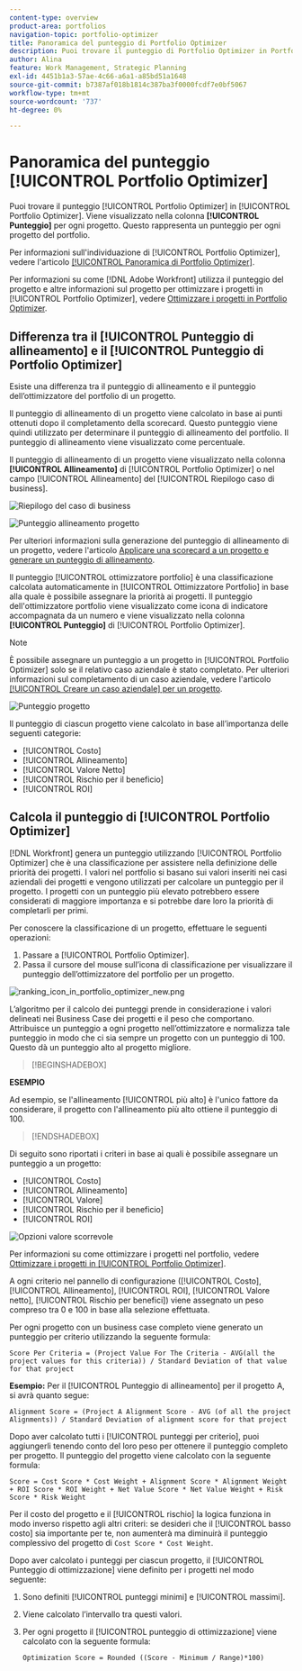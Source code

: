 ```yaml
---
content-type: overview
product-area: portfolios
navigation-topic: portfolio-optimizer
title: Panoramica del punteggio di Portfolio Optimizer
description: Puoi trovare il punteggio di Portfolio Optimizer in Portfolio Optimizer. Viene visualizzato nella colonna [!UICONTROL Punteggio] per ogni progetto. Questo rappresenta un punteggio per ogni progetto del portfolio.
author: Alina
feature: Work Management, Strategic Planning
exl-id: 4451b1a3-57ae-4c66-a6a1-a85bd51a1648
source-git-commit: b7387af018b1814c387ba3f0000fcdf7e0bf5067
workflow-type: tm+mt
source-wordcount: '737'
ht-degree: 0%

---
```


# Panoramica del punteggio [!UICONTROL Portfolio Optimizer]

<!--Audited: 01/2025-->

Puoi trovare il punteggio [!UICONTROL Portfolio Optimizer] in [!UICONTROL Portfolio Optimizer]. Viene visualizzato nella colonna **[!UICONTROL Punteggio]** per ogni progetto. Questo rappresenta un punteggio per ogni progetto del portfolio.

Per informazioni sull&#39;individuazione di [!UICONTROL Portfolio Optimizer], vedere l&#39;articolo [[!UICONTROL Panoramica di Portfolio Optimizer]](../../../manage-work/portfolios/portfolio-optimizer/portfolio-optimizer-overview.md).

Per informazioni su come [!DNL Adobe Workfront] utilizza il punteggio del progetto e altre informazioni sul progetto per ottimizzare i progetti in [!UICONTROL Portfolio Optimizer], vedere [Ottimizzare i progetti in Portfolio Optimizer](../../../manage-work/portfolios/portfolio-optimizer/optimize-projects-in-portfolio-optimizer.md).

## Differenza tra il [!UICONTROL Punteggio di allineamento] e il [!UICONTROL Punteggio di Portfolio Optimizer]

Esiste una differenza tra il punteggio di allineamento e il punteggio dell’ottimizzatore del portfolio di un progetto.

Il punteggio di allineamento di un progetto viene calcolato in base ai punti ottenuti dopo il completamento della scorecard. Questo punteggio viene quindi utilizzato per determinare il punteggio di allineamento del portfolio. Il punteggio di allineamento viene visualizzato come percentuale.

Il punteggio di allineamento di un progetto viene visualizzato nella colonna **[!UICONTROL Allineamento]** di [!UICONTROL Portfolio Optimizer] o nel campo [!UICONTROL Allineamento] del [!UICONTROL Riepilogo caso di business].

![Riepilogo del caso di business](assets/business-case-summary-aligned-field-highlighted.png)

![Punteggio allineamento progetto](assets/project-alignment-score-portfolio-optimizer-highlighted-350x174.png)

Per ulteriori informazioni sulla generazione del punteggio di allineamento di un progetto, vedere l&#39;articolo [Applicare una scorecard a un progetto e generare un punteggio di allineamento](../../../manage-work/projects/define-a-business-case/apply-scorecard-to-project-to-generate-alignment-score.md).

Il punteggio [!UICONTROL ottimizzatore portfolio] è una classificazione calcolata automaticamente in [!UICONTROL Ottimizzatore Portfolio] in base alla quale è possibile assegnare la priorità ai progetti. Il punteggio dell&#39;ottimizzatore portfolio viene visualizzato come icona di indicatore accompagnata da un numero e viene visualizzato nella colonna **[!UICONTROL Punteggio]** di [!UICONTROL Portfolio Optimizer].

>[!NOTE]
>
>È possibile assegnare un punteggio a un progetto in [!UICONTROL Portfolio Optimizer] solo se il relativo caso aziendale è stato completato. Per ulteriori informazioni sul completamento di un caso aziendale, vedere l&#39;articolo [[!UICONTROL Creare un caso aziendale] per un progetto](../../../manage-work/projects/define-a-business-case/create-business-case.md).

![Punteggio progetto](assets/portfolio-optimizer-project-score-highlighted-350x132.png)

Il punteggio di ciascun progetto viene calcolato in base all’importanza delle seguenti categorie:

* [!UICONTROL Costo]
* [!UICONTROL Allineamento]
* [!UICONTROL Valore Netto]
* [!UICONTROL Rischio per il beneficio]
* [!UICONTROL ROI]

## Calcola il punteggio di [!UICONTROL Portfolio Optimizer]

<!--
<p data-mc-conditions="QuicksilverOrClassic.Draft mode">(NOTE: This was edited based on this issue, per Anna: https://hub.workfront.com/issue/603d0c58000095ea0bc00ce5e2110693/overview)</p>
-->

[!DNL Workfront] genera un punteggio utilizzando [!UICONTROL Portfolio Optimizer] che è una classificazione per assistere nella definizione delle priorità dei progetti. I valori nel portfolio si basano sui valori inseriti nei casi aziendali dei progetti e vengono utilizzati per calcolare un punteggio per il progetto. I progetti con un punteggio più elevato potrebbero essere considerati di maggiore importanza e si potrebbe dare loro la priorità di completarli per primi.

Per conoscere la classificazione di un progetto, effettuare le seguenti operazioni:

1. Passare a [!UICONTROL Portfolio Optimizer].
1. Passa il cursore del mouse sull’icona di classificazione per visualizzare il punteggio dell’ottimizzatore del portfolio per un progetto.

![ranking_icon_in_portfolio_optimizer_new.png](assets/ranking-icon-in-portfolio-optimizer-new-350x160.png)

L’algoritmo per il calcolo dei punteggi prende in considerazione i valori delineati nei Business Case dei progetti e il peso che comportano. Attribuisce un punteggio a ogni progetto nell’ottimizzatore e normalizza tale punteggio in modo che ci sia sempre un progetto con un punteggio di 100. Questo dà un punteggio alto al progetto migliore.

>[!BEGINSHADEBOX]

**ESEMPIO**

Ad esempio, se l&#39;allineamento [!UICONTROL più alto] è l&#39;unico fattore da considerare, il progetto con l&#39;allineamento più alto ottiene il punteggio di 100.

>[!ENDSHADEBOX]

Di seguito sono riportati i criteri in base ai quali è possibile assegnare un punteggio a un progetto:

* [!UICONTROL Costo]
* [!UICONTROL Allineamento]
* [!UICONTROL Valore]
* [!UICONTROL Rischio per il beneficio]
* [!UICONTROL ROI]

![Opzioni valore scorrevole](assets/optimizer-sliding-value-options-350x77.png)

Per informazioni su come ottimizzare i progetti nel portfolio, vedere [Ottimizzare i progetti in [!UICONTROL Portfolio Optimizer]](../../../manage-work/portfolios/portfolio-optimizer/optimize-projects-in-portfolio-optimizer.md).

A ogni criterio nel pannello di configurazione ([!UICONTROL Costo], [!UICONTROL Allineamento], [!UICONTROL ROI], [!UICONTROL Valore netto], [!UICONTROL Rischio per benefici]) viene assegnato un peso compreso tra 0 e 100 in base alla selezione effettuata.

Per ogni progetto con un business case completo viene generato un punteggio per criterio utilizzando la seguente formula:

```
Score Per Criteria = (Project Value For The Criteria - AVG(all the project values for this criteria)) / Standard Deviation of that value for that project
```

**Esempio:** Per il [!UICONTROL Punteggio di allineamento] per il progetto A, si avrà quanto segue:

```
Alignment Score = (Project A Alignment Score - AVG (of all the project Alignments)) / Standard Deviation of alignment score for that project
```

Dopo aver calcolato tutti i [!UICONTROL punteggi per criterio], puoi aggiungerli tenendo conto del loro peso per ottenere il punteggio completo per progetto. Il punteggio del progetto viene calcolato con la seguente formula:

```
Score = Cost Score * Cost Weight + Alignment Score * Alignment Weight + ROI Score * ROI Weight + Net Value Score * Net Value Weight + Risk Score * Risk Weight
```

Per il costo del progetto e il [!UICONTROL rischio] la logica funziona in modo inverso rispetto agli altri criteri: se desideri che il [!UICONTROL basso costo] sia importante per te, non aumenterà ma diminuirà il punteggio complessivo del progetto di `Cost Score * Cost Weight`.

Dopo aver calcolato i punteggi per ciascun progetto, il [!UICONTROL Punteggio di ottimizzazione] viene definito per i progetti nel modo seguente:

1. Sono definiti [!UICONTROL punteggi minimi] e [!UICONTROL massimi].
1. Viene calcolato l’intervallo tra questi valori.
1. Per ogni progetto il [!UICONTROL punteggio di ottimizzazione] viene calcolato con la seguente formula:

   ```
   Optimization Score = Rounded ((Score - Minimum / Range)*100)
   ```
